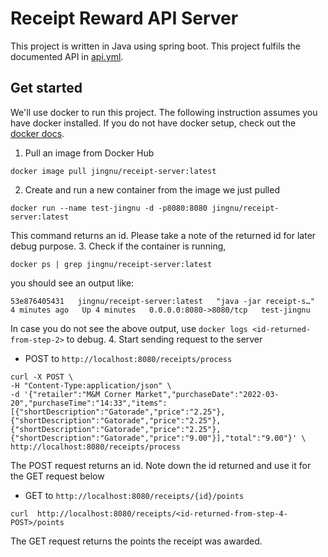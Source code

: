 # Receipt Reward API Server
This project is written in Java using spring boot. This project fulfils the documented API in [api.yml](/src/main/java/com/jingnu/receipt/processor/api.yml).

## Get started
We'll use docker to run this project. The following instruction assumes you have docker installed. If you do not have docker setup, check out the [docker docs](https://docs.docker.com/desktop/install/mac-install/).
1. Pull an image from Docker Hub
```
docker image pull jingnu/receipt-server:latest
```
2. Create and run a new container from the image we just pulled
```
docker run --name test-jingnu -d -p8080:8080 jingnu/receipt-server:latest 
```
This command returns an id. Please take a note of the returned id for later debug purpose.
3. Check if the container is running,
```
docker ps | grep jingnu/receipt-server:latest
```
you should see an output like:
```
53e876405431   jingnu/receipt-server:latest   "java -jar receipt-s…"   4 minutes ago   Up 4 minutes   0.0.0.0:8080->8080/tcp   test-jingnu
```
In case you do not see the above output, use `docker logs <id-returned-from-step-2>` to debug.
4. Start sending request to the server
- POST to `http://localhost:8080/receipts/process`
```
curl -X POST \
-H "Content-Type:application/json" \
-d '{"retailer":"M&M Corner Market","purchaseDate":"2022-03-20","purchaseTime":"14:33","items":[{"shortDescription":"Gatorade","price":"2.25"},{"shortDescription":"Gatorade","price":"2.25"},{"shortDescription":"Gatorade","price":"2.25"},{"shortDescription":"Gatorade","price":"9.00"}],"total":"9.00"}' \
http://localhost:8080/receipts/process 
```
The POST request returns an id. Note down the id returned and use it for the GET request below
- GET to `http://localhost:8080/receipts/{id}/points`
```
curl  http://localhost:8080/receipts/<id-returned-from-step-4-POST>/points
```
The GET request returns the points the receipt was awarded.
